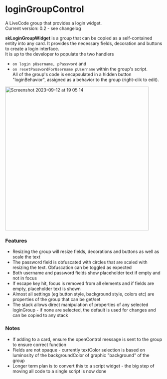 # loginGroupControl
A LiveCode group that provides a login widget.<br>
Current version: 0.2 - see changelog



**skLoginGroupWidget** is a group that can be copied as a self-contained entity into any card. It provides the necessary fields, decoration and buttons to create a login interface.<br>
It is up to the developer to populate the two handlers 
- `on login pUsername, pPassword` and 
- `on resetPasswordForUsername pUsername` within the group's script.<br>
All of the group's code is encapsulated in a hidden button "loginBehavior", assigned as a behavior to the group (right-clik to edit).

<img width="460" alt="Screenshot 2023-09-12 at 19 05 14" src="https://github.com/stam66/loginGroupControl/assets/5677273/dea143c7-a59a-4af2-ae04-12b8131177df">

### Features
- Resizing the group will resize fields, decorations and buttons as well as scale the text
- The password field is obfuscated with circles that are scaled with resizing the text. Obfuscation can be toggled as expected
- Both username and password fields show placeholder text if empty and not in focus
- If escape key hit, focus is removed from all elements and if fields are empty, placeholder text is shown
- Almost all settings (eg button style, background style, colors etc) are properties of the group that can be get/set
- The stack allows direct manipulation of properties of any selected loginGroup - if none are selected, the default is used for changes and can be copied to any stack

### Notes
- If adding to a card, ensure the openControl message is sent to the group to ensure correct function
- Fields are not opaque - currently textColor selection is based on luminosity of the backgroundColor of graphic "background" of the group
- Longer term plan is to convert this to a script widget - the big step of moving all code to a single script is now done

